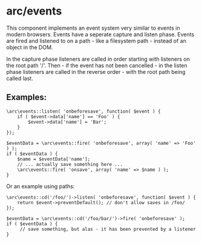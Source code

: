 arc/events
==========

This component implements an event system very similar to events in modern browsers. Events have a seperate capture and listen phase. Events are fired and listened to on a path - like a filesystem path - instead of an object in the DOM. 

In the capture phase listeners are called in order starting with listeners on the root path '/'. Then - if the event has not been cancelled - in the listen phase listeners are called in the reverse order - with the root path being called last.

Examples:
---------

    \arc\events::listen( 'onbeforesave', function( $event ) { 
        if ( $event->data['name'] == 'Foo' ) {
            $event->data['name'] = 'Bar';
        }
    });

    $eventData = \arc\events::fire( 'onbeforesave', array( 'name' => 'Foo' ) );
    if ( $eventData ) {
        $name = $eventData['name'];
        // ... actually save something here ...
        \arc\events::fire( 'onsave', array( 'name' => $name ) );
    }

Or an example using paths:

    \arc\events::cd('/foo/')->listen( 'onbeforesave', function( $event ) {
        return $event->preventDefault(); // don't allow saves in /foo/
    });

    $eventData = \arc\events::cd('/foo/bar/')->fire( 'onbeforesave' );
    if ( $eventData ) {
         // save something, but alas - it has been prevented by a listener
    }

